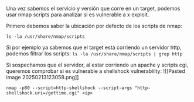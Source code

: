 Una vez sabemos el servicio y versión que corre en un target, podemos usar nmap scripts para analizar si es vulnerable a x exploit.

Primero debemos saber la ubicación por defecto de los scripts de nmap:

`ls -la /usr/share/nmap/scripts`

Si por ejemplo ya sabemos que el target está corriendo un servidor http, podemos filtrar los scripts:
`ls -la /usr/share/nmap/scripts | grep http`

Si sospechamos que el servidor, al estar corriendo un apache y scripts cgi, queremos comprobar si es vulnerable a shellshock vulnerability:
![[Pasted image 20250213123058.png]]

`nmap -p80 --script=http-shellshock --script-args "http-shellshock.uri=/gettime.cgi" <ip>`